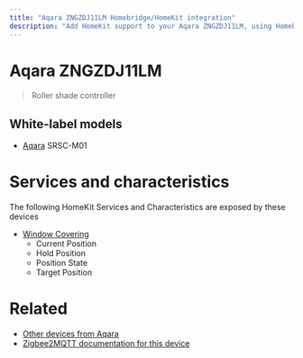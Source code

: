 ```yaml
---
title: "Aqara ZNGZDJ11LM Homebridge/HomeKit integration"
description: "Add HomeKit support to your Aqara ZNGZDJ11LM, using Homebridge, Zigbee2MQTT and homebridge-z2m."
---
```

<!---
This file has been GENERATED using src/docgen/docgen.ts
DO NOT EDIT THIS FILE MANUALLY!
-->
# Aqara ZNGZDJ11LM
> Roller shade controller


## White-label models
* [Aqara](../index.md#aqara) SRSC-M01

# Services and characteristics
The following HomeKit Services and Characteristics are exposed by
these devices

* [Window Covering](../../cover.md)
  * Current Position
  * Hold Position
  * Position State
  * Target Position


# Related
* [Other devices from Aqara](../index.md#aqara)
* [Zigbee2MQTT documentation for this device](https://www.zigbee2mqtt.io/devices/ZNGZDJ11LM.html)